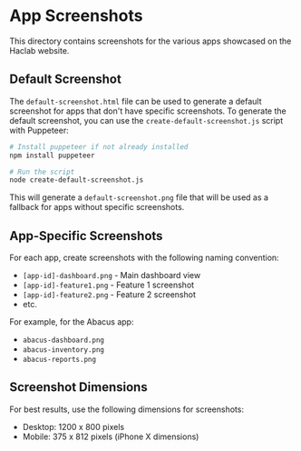 # App Screenshots

This directory contains screenshots for the various apps showcased on the Haclab website.

## Default Screenshot

The `default-screenshot.html` file can be used to generate a default screenshot for apps that don't have specific screenshots. To generate the default screenshot, you can use the `create-default-screenshot.js` script with Puppeteer:

```bash
# Install puppeteer if not already installed
npm install puppeteer

# Run the script
node create-default-screenshot.js
```

This will generate a `default-screenshot.png` file that will be used as a fallback for apps without specific screenshots.

## App-Specific Screenshots

For each app, create screenshots with the following naming convention:

- `[app-id]-dashboard.png` - Main dashboard view
- `[app-id]-feature1.png` - Feature 1 screenshot
- `[app-id]-feature2.png` - Feature 2 screenshot
- etc.

For example, for the Abacus app:
- `abacus-dashboard.png`
- `abacus-inventory.png`
- `abacus-reports.png`

## Screenshot Dimensions

For best results, use the following dimensions for screenshots:
- Desktop: 1200 x 800 pixels
- Mobile: 375 x 812 pixels (iPhone X dimensions)
